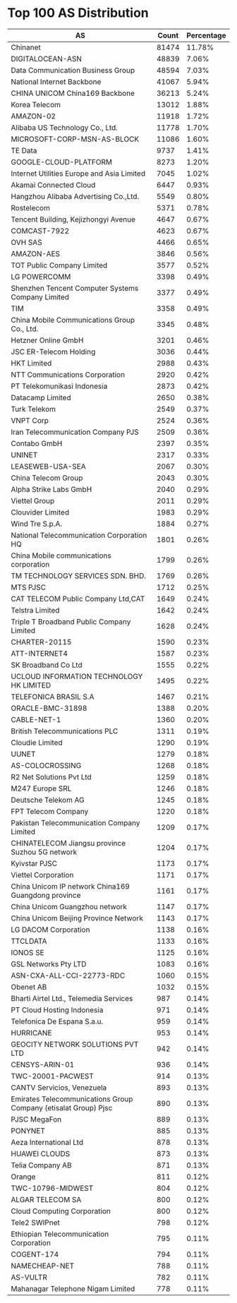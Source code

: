 # Top 100 AS Distribution
| AS | Count | Percentage |
|----|----|----|
| Chinanet | 81474 | 11.78% |
| DIGITALOCEAN-ASN | 48839 | 7.06% |
| Data Communication Business Group | 48594 | 7.03% |
| National Internet Backbone | 41067 | 5.94% |
| CHINA UNICOM China169 Backbone | 36213 | 5.24% |
| Korea Telecom | 13012 | 1.88% |
| AMAZON-02 | 11918 | 1.72% |
| Alibaba US Technology Co., Ltd. | 11778 | 1.70% |
| MICROSOFT-CORP-MSN-AS-BLOCK | 11086 | 1.60% |
| TE Data | 9737 | 1.41% |
| GOOGLE-CLOUD-PLATFORM | 8273 | 1.20% |
| Internet Utilities Europe and Asia Limited | 7045 | 1.02% |
| Akamai Connected Cloud | 6447 | 0.93% |
| Hangzhou Alibaba Advertising Co.,Ltd. | 5549 | 0.80% |
| Rostelecom | 5371 | 0.78% |
| Tencent Building, Kejizhongyi Avenue | 4647 | 0.67% |
| COMCAST-7922 | 4623 | 0.67% |
| OVH SAS | 4466 | 0.65% |
| AMAZON-AES | 3846 | 0.56% |
| TOT Public Company Limited | 3577 | 0.52% |
| LG POWERCOMM | 3398 | 0.49% |
| Shenzhen Tencent Computer Systems Company Limited | 3377 | 0.49% |
| TIM | 3358 | 0.49% |
| China Mobile Communications Group Co., Ltd. | 3345 | 0.48% |
| Hetzner Online GmbH | 3201 | 0.46% |
| JSC ER-Telecom Holding | 3036 | 0.44% |
| HKT Limited | 2988 | 0.43% |
| NTT Communications Corporation | 2920 | 0.42% |
| PT Telekomunikasi Indonesia | 2873 | 0.42% |
| Datacamp Limited | 2650 | 0.38% |
| Turk Telekom | 2549 | 0.37% |
| VNPT Corp | 2524 | 0.36% |
| Iran Telecommunication Company PJS | 2509 | 0.36% |
| Contabo GmbH | 2397 | 0.35% |
| UNINET | 2317 | 0.33% |
| LEASEWEB-USA-SEA | 2067 | 0.30% |
| China Telecom Group | 2043 | 0.30% |
| Alpha Strike Labs GmbH | 2040 | 0.29% |
| Viettel Group | 2011 | 0.29% |
| Clouvider Limited | 1983 | 0.29% |
| Wind Tre S.p.A. | 1884 | 0.27% |
| National Telecommunication Corporation HQ | 1801 | 0.26% |
| China Mobile communications corporation | 1799 | 0.26% |
| TM TECHNOLOGY SERVICES SDN. BHD. | 1769 | 0.26% |
| MTS PJSC | 1712 | 0.25% |
| CAT TELECOM Public Company Ltd,CAT | 1649 | 0.24% |
| Telstra Limited | 1642 | 0.24% |
| Triple T Broadband Public Company Limited | 1628 | 0.24% |
| CHARTER-20115 | 1590 | 0.23% |
| ATT-INTERNET4 | 1587 | 0.23% |
| SK Broadband Co Ltd | 1555 | 0.22% |
| UCLOUD INFORMATION TECHNOLOGY HK LIMITED | 1495 | 0.22% |
| TELEFONICA BRASIL S.A | 1467 | 0.21% |
| ORACLE-BMC-31898 | 1388 | 0.20% |
| CABLE-NET-1 | 1360 | 0.20% |
| British Telecommunications PLC | 1311 | 0.19% |
| Cloudie Limited | 1290 | 0.19% |
| UUNET | 1279 | 0.18% |
| AS-COLOCROSSING | 1268 | 0.18% |
| R2 Net Solutions Pvt Ltd | 1259 | 0.18% |
| M247 Europe SRL | 1246 | 0.18% |
| Deutsche Telekom AG | 1245 | 0.18% |
| FPT Telecom Company | 1220 | 0.18% |
| Pakistan Telecommunication Company Limited | 1209 | 0.17% |
| CHINATELECOM Jiangsu province Suzhou 5G network | 1204 | 0.17% |
| Kyivstar PJSC | 1173 | 0.17% |
| Viettel Corporation | 1171 | 0.17% |
| China Unicom IP network China169 Guangdong province | 1161 | 0.17% |
| China Unicom Guangzhou network | 1147 | 0.17% |
| China Unicom Beijing Province Network | 1143 | 0.17% |
| LG DACOM Corporation | 1138 | 0.16% |
| TTCLDATA | 1133 | 0.16% |
| IONOS SE | 1125 | 0.16% |
| GSL Networks Pty LTD | 1083 | 0.16% |
| ASN-CXA-ALL-CCI-22773-RDC | 1060 | 0.15% |
| Obenet AB | 1032 | 0.15% |
| Bharti Airtel Ltd., Telemedia Services | 987 | 0.14% |
| PT Cloud Hosting Indonesia | 971 | 0.14% |
| Telefonica De Espana S.a.u. | 959 | 0.14% |
| HURRICANE | 953 | 0.14% |
| GEOCITY NETWORK SOLUTIONS PVT LTD | 942 | 0.14% |
| CENSYS-ARIN-01 | 936 | 0.14% |
| TWC-20001-PACWEST | 914 | 0.13% |
| CANTV Servicios, Venezuela | 893 | 0.13% |
| Emirates Telecommunications Group Company (etisalat Group) Pjsc | 890 | 0.13% |
| PJSC MegaFon | 889 | 0.13% |
| PONYNET | 885 | 0.13% |
| Aeza International Ltd | 878 | 0.13% |
| HUAWEI CLOUDS | 873 | 0.13% |
| Telia Company AB | 871 | 0.13% |
| Orange | 811 | 0.12% |
| TWC-10796-MIDWEST | 804 | 0.12% |
| ALGAR TELECOM SA | 800 | 0.12% |
| Cloud Computing Corporation | 800 | 0.12% |
| Tele2 SWIPnet | 798 | 0.12% |
| Ethiopian Telecommunication Corporation | 795 | 0.11% |
| COGENT-174 | 794 | 0.11% |
| NAMECHEAP-NET | 788 | 0.11% |
| AS-VULTR | 782 | 0.11% |
| Mahanagar Telephone Nigam Limited | 778 | 0.11% |
